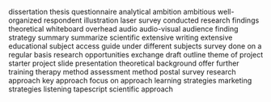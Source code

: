 

dissertation	thesis	questionnaire	analytical	ambition	ambitious	well-organized	respondent	illustration	laser	survey conducted	research findings	theoretical	whiteboard	overhead	audio	audio-visual	audience	finding	strategy	summary	summarize	scientific	extensive writing	extensive educational	subject access guide	under different subjects	survey done on a regular basis	research opportunities	exchange draft	outline	 theme of project	starter project	slide presentation	theoretical background	offer further training	therapy method	assessment method	postal survey	research approach	key approach	focus on approach	learning strategies	marketing strategies	listening tapescript	scientific approach

